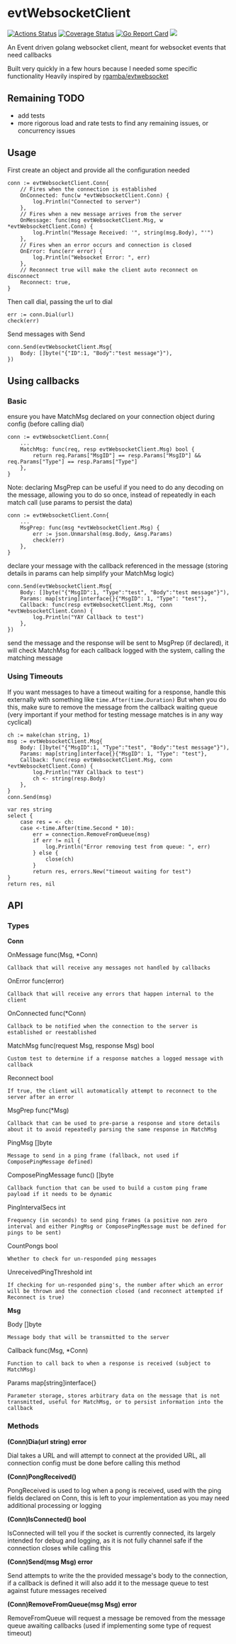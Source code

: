 # evtWebsocketClient

[![Actions Status](https://github.com/evtWebsocketClient/workflows/Go/badge.svg)](https://github.com/evtWebsocketClient/actions)
[![Coverage Status](https://coveralls.io/repos/github/evtWebsocketClient/badge.svg?branch=master)](https://coveralls.io/github/evtWebsocketClient?branch=master)
[![Go Report Card](https://goreportcard.com/badge/github.com/evtWebsocketClient)](https://goreportcard.com/report/github.com/evtWebsocketClient)
[![](https://godoc.org/github.com/evtWebsocketClient?status.svg)](https://pkg.go.dev/github.com/evtWebsocketClient?tab=doc)

An Event driven golang websocket client, meant for websocket events that need callbacks

Built very quickly in a few hours because I needed some specific functionality
Heavily inspired by [rgamba/evtwebsocket](https://github.com/rgamba/evtwebsocket)

## Remaining TODO
 - add tests
 - more rigorous load and rate tests to find any remaining issues, or concurrency issues

## Usage

First create an object and provide all the configuration needed
```
conn := evtWebsocketClient.Conn{
	// Fires when the connection is established
	OnConnected: func(w *evtWebsocketClient.Conn) {
		log.Println("Connected to server")
	},
	// Fires when a new message arrives from the server
	OnMessage: func(msg evtWebsocketClient.Msg, w *evtWebsocketClient.Conn) {
		log.Println("Message Received: '", string(msg.Body), "'")
	},
	// Fires when an error occurs and connection is closed
	OnError: func(err error) {
		log.Println("Websocket Error: ", err)
	},
	// Reconnect true will make the client auto reconnect on disconnect
	Reconnect: true,
}
```

Then call dial, passing the url to dial
```
err := conn.Dial(url)
check(err)
```

Send messages with Send
```
conn.Send(evtWebsocketClient.Msg{
	Body: []byte("{"ID":1, "Body":"test message"}"),
})
```

## Using callbacks
### Basic
ensure you have MatchMsg declared on your connection object during config (before calling dial)
```
conn := evtWebsocketClient.Conn{
	...
	MatchMsg: func(req, resp evtWebsocketClient.Msg) bool {
		return req.Params["MsgID"] == resp.Params["MsgID"] && req.Params["Type"] == resp.Params["Type"]
	},
}
```

Note: declaring MsgPrep can be useful if you need to do any decoding on the message, allowing you to do so once, instead of repeatedly in each match call (use params to persist the data)
```
conn := evtWebsocketClient.Conn{
	...
	MsgPrep: func(msg *evtWebsocketClient.Msg) {
		err := json.Unmarshal(msg.Body, &msg.Params)
		check(err)
	},
}
```

declare your message with the callback referenced in the message (storing details in params can help simplify your MatchMsg logic)
```
conn.Send(evtWebsocketClient.Msg{
	Body: []byte("{"MsgID":1, "Type":"test", "Body":"test message"}"),
	Params: map[string]interface{}{"MsgID": 1, "Type": "test"},
	Callback: func(resp evtWebsocketClient.Msg, conn *evtWebsocketClient.Conn) {
		log.Println("YAY Callback to test")
	},
})
```

send the message and the response will be sent to MsgPrep (if declared), it will check MatchMsg for each callback logged with the system, calling the matching message

### Using Timeouts
If you want messages to have a timeout waiting for a response, handle this externally with something like `time.After(time.Duration)`
But when you do this, make sure to remove the message from the callback waiting queue (very important if your method for testing message matches is in any way cyclical)
```
ch := make(chan string, 1)
msg := evtWebsocketClient.Msg{
	Body: []byte("{"MsgID":1, "Type":"test", "Body":"test message"}"),
	Params: map[string]interface{}{"MsgID": 1, "Type": "test"},
	Callback: func(resp evtWebsocketClient.Msg, conn *evtWebsocketClient.Conn) {
		log.Println("YAY Callback to test")
		ch <- string(resp.Body)
	},
}
conn.Send(msg)

var res string
select {
	case res = <- ch:
	case <-time.After(time.Second * 10):
		err = connection.RemoveFromQueue(msg)
		if err != nil {
			log.Println("Error removing test from queue: ", err)
		} else {
			close(ch)
		}
		return res, errors.New("timeout waiting for test")
}
return res, nil
```

## API

### Types
**Conn**

  OnMessage   func(Msg, *Conn)

    Callback that will receive any messages not handled by callbacks

  OnError     func(error)

    Callback that will receive any errors that happen internal to the client

  OnConnected func(*Conn)

    Callback to be notified when the connection to the server is established or reestablished

  MatchMsg    func(request Msg, response Msg) bool

    Custom test to determine if a response matches a logged message with callback

  Reconnect   bool

    If true, the client will automatically attempt to reconnect to the server after an error

  MsgPrep     func(*Msg)

    Callback that can be used to pre-parse a response and store details about it to avoid repeatedly parsing the same response in MatchMsg

  PingMsg                 []byte

    Message to send in a ping frame (fallback, not used if ComposePingMessage defined)

  ComposePingMessage      func() []byte

    Callback function that can be used to build a custom ping frame payload if it needs to be dynamic

  PingIntervalSecs        int

    Frequency (in seconds) to send ping frames (a positive non zero interval and either PingMsg or ComposePingMessage must be defined for pings to be sent)

  CountPongs              bool

    Whether to check for un-responded ping messages

  UnreceivedPingThreshold int

    If checking for un-responded ping's, the number after which an error will be thrown and the connection closed (and reconnect attempted if Reconnect is true)

**Msg**

  Body     []byte

    Message body that will be transmitted to the server

  Callback func(Msg, *Conn)

    Function to call back to when a response is received (subject to MatchMsg)

  Params   map[string]interface{}

    Parameter storage, stores arbitrary data on the message that is not transmitted, useful for MatchMsg, or to persist information into the callback

### Methods
**(Conn)Dia(url string) error**

Dial takes a URL and will attempt to connect at the provided URL, all connection config must be done before calling this method

**(Conn)PongReceived()**

PongReceived is used to log when a pong is received, used with the ping fields declared on Conn, this is left to your implementation as you may need additional processing or logging

**(Conn)IsConnected() bool**

IsConnected will tell you if the socket is currently connected, its largely intended for debug and logging, as it is not fully channel safe if the connection closes while calling this

**(Conn)Send(msg Msg) error**

Send attempts to write the the provided message's body to the connection, if a callback is defined it will also add it to the message queue to test against future messages received

**(Conn)RemoveFromQueue(msg Msg) error**

RemoveFromQueue will request a message be removed from the message queue awaiting callbacks (used if implementing some type of request timeout)
